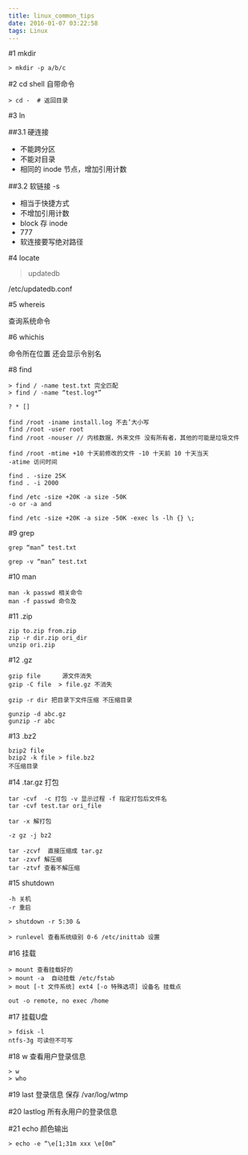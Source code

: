 ```yaml
---
title: linux_common_tips
date: 2016-01-07 03:22:58
tags: Linux 
---
```


#1 mkdir
```
> mkdir -p a/b/c
```

#2 cd
shell 自带命令

```
> cd -  # 返回目录
```

#3 ln

##3.1 硬连接

* 不能跨分区
* 不能对目录
* 相同的 inode 节点，增加引用计数

##3.2 软链接 -s

* 相当于快捷方式  
* 不增加引用计数
* block 存 inode
* 777
* 软连接要写绝对路径

#4 locate

> updatedb

/etc/updatedb.conf


#5 whereis

查询系统命令

#6 whichis

命令所在位置
还会显示令别名


#8 find

```
> find / -name test.txt 完全匹配
> find / -name “test.log*”

? * []

find /root -iname install.log 不去’大小写
find /root -user root 
find /root -nouser // 内核数据，外来文件 没有所有者，其他的可能是垃圾文件

find /root -mtime +10 十天前修改的文件 -10 十天前 10 十天当天
-atime 访问时间

find . -size 25K
find . -i 2000

find /etc -size +20K -a size -50K
-o or -a and

find /etc -size +20K -a size -50K -exec ls -lh {} \;
```

#9 grep

```
grep “man” test.txt

grep -v “man” test.txt
```

#10 man

```
man -k passwd 相关命令
man -f passwd 命令及
```

#11 .zip

```
zip to.zip from.zip
zip -r dir.zip ori_dir
unzip ori.zip
```

#12 .gz

```
gzip file      源文件消失
gzip -C file  > file.gz 不消失

gzip -r dir 把目录下文件压缩 不压缩目录

gunzip -d abc.gz
gunzip -r abc
```

#13 .bz2

```
bzip2 file
bzip2 -k file > file.bz2
不压缩目录
```

#14 .tar.gz
打包

```
tar -cvf  -c 打包 -v 显示过程 -f 指定打包后文件名
tar -cvf test.tar ori_file

tar -x 解打包

-z gz -j bz2

tar -zcvf  直接压缩成 tar.gz
tar -zxvf 解压缩
tar -ztvf 查看不解压缩
```

#15 shutdown

```
-h 关机
-r 重启

> shutdown -r 5:30 &

> runlevel 查看系统级别 0-6 /etc/inittab 设置 
```

#16 挂载

```
> mount 查看挂载好的
> mount -a  自动挂载 /etc/fstab
> mout [-t 文件系统] ext4 [-o 特殊选项] 设备名 挂载点

out -o remote, no exec /home
```

#17 挂载U盘

```
> fdisk -l 
ntfs-3g 可读但不可写
```

#18 w 查看用户登录信息

```
> w
> who
```

#19 last 
登录信息 保存 /var/log/wtmp

#20 lastlog
所有永用户的登录信息

#21 echo  颜色输出
```
> echo -e “\e[1;31m xxx \e[0m”
```
